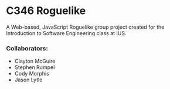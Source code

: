 # C346 Roguelike

A Web-based, JavaScript Roguelike group project created for the Introduction to Software Engineering class at IUS.

### Collaborators:
* Clayton McGuire
* Stephen Rumpel
* Cody Morphis
* Jason Lytle

